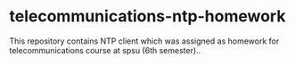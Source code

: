 # telecommunications-ntp-homework
This repository contains NTP client which was assigned as homework for telecommunications course at spsu (6th semester)..
